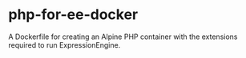 # php-for-ee-docker
A Dockerfile for creating an Alpine PHP container with the extensions required to run ExpressionEngine.
